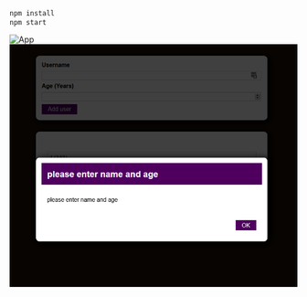 ```
npm install
npm start
```

![App](public/screenshots/app-2021-04-20-141503)
![App](public/screenshots/app-2021-04-21-121338.png)